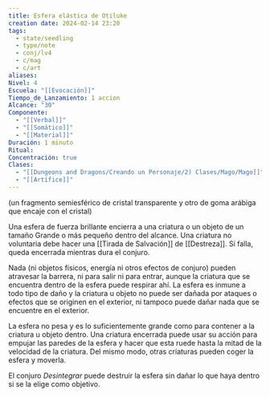 ```yaml
---
title: Esfera elástica de Otiluke
creation date: 2024-02-14 23:20
tags:
  - state/seedling
  - type/note
  - conj/lv4
  - c/mag
  - c/art
aliases: 
Nivel: 4
Escuela: "[[Evocación]]"
Tiempo_de_Lanzamiento: 1 accion
Alcance: "30"
Componente:
  - "[[Verbal]]"
  - "[[Somático]]"
  - "[[Material]]"
Duración: 1 minuto
Ritual: 
Concentración: true
Clases:
  - "[[Dungeons and Dragons/Creando un Personaje/2) Clases/Mago/Mago]]"
  - "[[Artífice]]"
---
```

(un fragmento semiesférico de cristal transparente y otro de goma arábiga que encaje con el cristal)

Una esfera de fuerza brillante encierra a una criatura o un objeto de un tamaño Grande o más pequeño dentro del alcance. Una criatura no voluntaria debe hacer una [[Tirada de Salvación]] de [[Destreza]]. Si falla, queda encerrada mientras dura el conjuro.

Nada (ni objetos físicos, energía ni otros efectos de conjuro) pueden atravesar la barrera, ni para salir ni para entrar, aunque la criatura que se encuentra dentro de la esfera puede respirar ahí. La esfera es inmune a todo tipo de daño y la criatura u objeto no puede ser dañada por ataques o efectos que se originen en el exterior, ni tampoco puede dañar nada que se encuentre en el exterior.

La esfera no pesa y es lo suficientemente grande como para contener a la criatura u objeto dentro. Una criatura encerrada puede usar su acción para empujar las paredes de la esfera y hacer que esta ruede hasta la mitad de la velocidad de la criatura. Del mismo modo, otras criaturas pueden coger la esfera y moverla.

El conjuro _Desintegrar_ puede destruir la esfera sin dañar lo que haya dentro si se la elige como objetivo.
